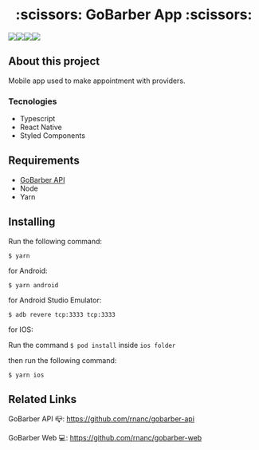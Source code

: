  <center><h1>:scissors: GoBarber App :scissors:</h1></center>

<img src="assets/login-gobarberapp.jpg"><img src="assets/home-gobarber.jpg"><img src="assets/appointment-gobarber.jpg"><img src="assets/profile-gobaber.jpg">

## About this project

Mobile app used to make appointment with providers.

### Tecnologies

- Typescript
- React Native
- Styled Components

## Requirements

- [GoBarber API](https://github.com/rnanc/gobarber-api)
- Node
- Yarn

## Installing

Run the following command:

`$ yarn`

for Android:

`$ yarn android`

for Android Studio Emulator:

`$ adb revere tcp:3333 tcp:3333`

for IOS:

Run the command `$ pod install` inside `ios folder`

then run the following command:

`$ yarn ios`

## Related Links

GoBarber API :mailbox_closed:: https://github.com/rnanc/gobarber-api

GoBarber Web :computer:: https://github.com/rnanc/gobarber-web
